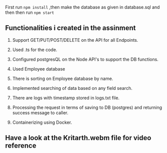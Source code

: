 First run ```npm install``` ,then make the database as given in database.sql and then  then run ```npm start```

## Functionalities i created in the assinment

1. Support GET/PUT/POST/DELETE on the API for all Endpoints.
2. Used .ts for the code.
3. Configured postgresQL on the Node API's to support the DB functions.

4. Used Employee database
5. There is sorting on Employee database by name.
6. Implemented searching of data based on any field search. 
7. There are logs with timestamp stored in logs.txt file.
8. Processing the request in terms of saving to DB (postgres) and returning success message to caller.
9. Containerizing using Docker.

## Have a look at the Kritarth.webm file for video reference
